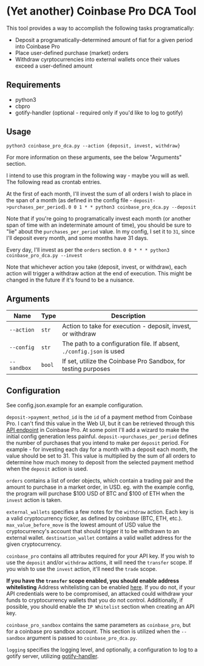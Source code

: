# (Yet another) Coinbase Pro DCA Tool
This tool provides a way to accomplish the following tasks programatically:
* Deposit a programatically-determined amount of fiat for a given period into Coinbase Pro
* Place user-defined purchase (market) orders
* Withdraw cyrptocurrencies into external wallets once their values exceed a user-defined amount

## Requirements
* python3
* cbpro
* gotify-handler (optional - required only if you'd like to log to gotify)

## Usage
`python3 coinbase_pro_dca.py --action {deposit, invest, withdraw}`

For more information on these arguments, see the below "Arguments" section.

I intend to use this program in the following way - maybe you will as well.
The following read as crontab entries.

At the first of each month, I'll invest the sum of all orders I wish to place in the span of a month (as defined in the config file - `deposit->purchases_per_period`).
`0 0 1 * * python3 coinbase_pro_dca.py --deposit`

Note that if you're going to programatically invest each month (or another span of time with an indeterminate amount of time), you should be sure to "lie" about the `purchases_per_period` value. In my config, I set it to `31`, since I'll deposit every month, and some months have 31 days.

Every day, I'll invest as per the `orders` section.
`0 0 * * * python3 coinbase_pro_dca.py --invest`

Note that whichever action you take (deposit, invest, or withdraw),
each action will trigger a withdraw action at the end of execution.
This might be changed in the future if it's found to be a nuisance.

## Arguments
|Name|Type|Description|
|-|-|-|
|`--action`|`str`|Action to take for execution - deposit, invest, or withdraw|
|`--config`|`str`|The path to a configuration file. If absent, `./config.json` is used|
|`--sandbox`|`bool`|If set, utilize the Coinbase Pro Sandbox, for testing purposes|

## Configuration
See config.json.example for an example configuration.

`deposit->payment_method_id` is the `id` of a payment method from Coinbase Pro. I can't find this value in the Web UI, but it can be retrieved through this [API endpoint](https://docs.cloud.coinbase.com/exchange/reference/exchangerestapi_getpaymentmethods) in Coinbase Pro. At some point I'll add a wizard to make the initial config generation less painful.
`deposit->purchases_per_period` defines the number of purchases that you intend to make per `deposit` period. For example - for investing each day for a month with a deposit each month, the value should be set to 31. This value is multiplied by the sum of all orders to determine how much money to deposit from the selected payment method when the `deposit` action is used.

`orders` contains a list of order objects, which contain a trading pair and the amount to purchase in a market order, in USD.
eg. with the example config, the program will purchase $100 USD of BTC and $100 of ETH when the `invest` action is taken.

`external_wallets` specifies a few notes for the `withdraw` action.
Each key is a valid cryptocurrency ticker, as defined by coinbase (BTC, ETH, etc.).
`max_value_before_move` is the lowest amount of USD value the cryptocurrency's account that should trigger it to be withdrawn to an external wallet.
`destination_wallet` contains a valid wallet address for the given cryptocurrency.

`coinbase_pro` contains all attributes required for your API key.
If you wish to use the `deposit` and/or `withdraw` actions, it will need the `transfer` scope.
If you wish to use the `invest` action, it'll need the `trade` scope.

**If you have the `transfer` scope enabled, you should enable address whitelisting**
Address whitelisting can be enabled [here](https://pro.coinbase.com/profile/address-book).
If you do not, if your API credentials were to be compromised, an attacked could withdraw your funds to cryptocurrency wallets that you do not control.
Additionally, if possible, you should enable the `IP Whitelist` section when creating an API key.

`coinbase_pro_sandbox` contains the same parameters as `coinbase_pro`, but for a coinbase pro sandbox account. This section is utilized when the `--sandbox` argument is passed to `coinbase_pro_dca.py`.

`logging` specifies the logging level, and optionally, a configuration to log to a gotify server, utilizing [gotify-handler](https://github.com/scottmconway/gotify-handler).
